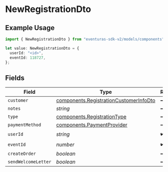 # NewRegistrationDto

## Example Usage

```typescript
import { NewRegistrationDto } from "eventuras-sdk-v2/models/components";

let value: NewRegistrationDto = {
  userId: "<id>",
  eventId: 118727,
};
```

## Fields

| Field                                                                                            | Type                                                                                             | Required                                                                                         | Description                                                                                      |
| ------------------------------------------------------------------------------------------------ | ------------------------------------------------------------------------------------------------ | ------------------------------------------------------------------------------------------------ | ------------------------------------------------------------------------------------------------ |
| `customer`                                                                                       | [components.RegistrationCustomerInfoDto](../../models/components/registrationcustomerinfodto.md) | :heavy_minus_sign:                                                                               | N/A                                                                                              |
| `notes`                                                                                          | *string*                                                                                         | :heavy_minus_sign:                                                                               | N/A                                                                                              |
| `type`                                                                                           | [components.RegistrationType](../../models/components/registrationtype.md)                       | :heavy_minus_sign:                                                                               | N/A                                                                                              |
| `paymentMethod`                                                                                  | [components.PaymentProvider](../../models/components/paymentprovider.md)                         | :heavy_minus_sign:                                                                               | N/A                                                                                              |
| `userId`                                                                                         | *string*                                                                                         | :heavy_check_mark:                                                                               | N/A                                                                                              |
| `eventId`                                                                                        | *number*                                                                                         | :heavy_check_mark:                                                                               | N/A                                                                                              |
| `createOrder`                                                                                    | *boolean*                                                                                        | :heavy_minus_sign:                                                                               | N/A                                                                                              |
| `sendWelcomeLetter`                                                                              | *boolean*                                                                                        | :heavy_minus_sign:                                                                               | N/A                                                                                              |
